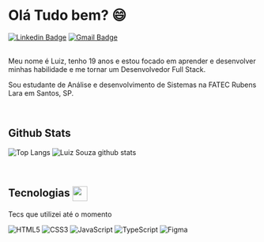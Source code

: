 # Olá Tudo bem? 😄 

[![Linkedin Badge](https://img.shields.io/badge/-LuizSouz404-blue?style=flat-square&logo=Linkedin&logoColor=white&link=https://www.linkedin.com/in/luiz-augusto-souza-21a568176/)](https://www.linkedin.com/in/luiz-augusto-souza-21a568176/)
[![Gmail Badge](https://img.shields.io/badge/-luiz.souz404@gmail.com-c14438?style=flat-square&logo=Gmail&logoColor=white&link=mailto:luiz.souz404@gmail.com)](mailto:luiz.souz404@gmail.com)
<br>
<br>

Meu nome é Luiz, tenho 19 anos e estou focado em aprender e desenvolver minhas habilidade e me tornar um Desenvolvedor Full Stack.

Sou estudante de Análise e desenvolvimento de Sistemas na FATEC Rubens Lara em Santos, SP.

<br>

## Github Stats

![Top Langs](https://github-readme-stats.vercel.app/api/top-langs/?username=LuizSouz404&show_icons=true&theme=omni&hide=TeX&layout=compact) 
![Luiz Souza github stats](https://github-readme-stats.vercel.app/api?username=LuizSouz404&show_icons=true&theme=omni&&count_private=true&hide=contribs)

<br>

##  Tecnologias <img src="https://media3.giphy.com/media/a2AIeCFeYFUTMj8scI/giphy.gif" width="30px" align="center">

<p>Tecs que utilizei até o momento</p>

![HTML5](https://img.shields.io/badge/HTML5-E34F26?style=for-the-badge&logo=html5&logoColor=white)
![CSS3](https://img.shields.io/badge/CSS3-1572B6?style=for-the-badge&logo=css3&logoColor=white)
![JavaScript](https://img.shields.io/badge/JavaScript-F7DF1E?style=for-the-badge&logo=javascript&logoColor=black)
![TypeScript](https://img.shields.io/badge/-TypeScript-0088cc?style=for-the-badge&logo=typescript&logoColor=white)
![Figma](https://img.shields.io/badge/Figma-2C2C2C?style=for-the-badge&logo=figma&logoColor=white)
